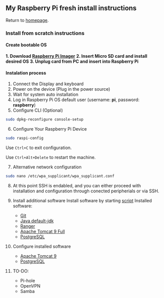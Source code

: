 ## My Raspberry Pi fresh install instructions
Return to [homepage](https://github.com/crazieNephilim/crazie_scripts/blob/master/README.md).

### Install from scratch instructions

#### Create bootable OS

**1. Download [Raspberry Pi Imager](https://www.raspberrypi.org/software/)**
**2. Insert Micro SD card and install desired OS**
**3. Unplug card from PC and insert into Raspberry Pi**

#### Instalation process

1. Connect the Display and keyboard
2. Power on the device (Plug in the power source)
3. Wait for system auto installation
4. Log in Raspberry Pi OS default user (username: **pi**, password: **raspberry**)
5. Configure CLI (Optional)
```bash
sudo dpkg-reconfigure console-setup
```
6. Configure Your Raspberry Pi Device
```bash
sudo raspi-config
```
Use `Ctrl+C` to exit configuration.

Use `Ctrl+Alt+Delete` to restart the machine.

7. Alternative network configuration
```bash
sudo nano /etc/wpa_supplicant/wpa_supplicant.conf
```

8. At this point SSH is endabled, and you can either proceed with installation and configuration through conected peripherials or via SSH.

9. Install additional software
Install software by starting [script](https://github.com/crazieNephilim/crazie_scripts/blob/master/raspberry_scripts/raspberry_resources/rspberry_pi_4_small_home_server.sh)
Installed software:
    - [Git](https://git-scm.com/)
    - [Java default-jdk](https://packages.debian.org/stretch/default-jdk)
    - [Ranger](https://github.com/ranger/ranger)
    - [Apache Tomcat 9 Full](https://tomcat.apache.org/index.html)
    - [PostgreSQL](https://www.postgresql.org/)

10. Configure installed software

    - [Apache Tomcat 9](https://github.com/crazieNephilim/crazie_scripts/tree/master/raspberry_scripts/raspberry_resources/README_TOMCAT9.md)
    - [PostgreSQL](https://github.com/crazieNephilim/crazie_scripts/tree/master/raspberry_scripts/raspberry_resources/README_POSTGRESQL.md)


11. TO-DO:

    - Pi-hole
    - OpenVPN
    - Samba